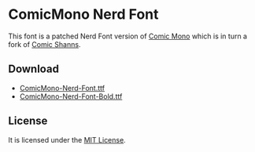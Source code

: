 ComicMono Nerd Font
===================
This font is a patched Nerd Font version of [Comic Mono][1] which is in turn a
fork of [Comic Shanns][2].

Download
--------
- [ComicMono-Nerd-Font.ttf][3]
- [ComicMono-Nerd-Font-Bold.ttf][4]

License
-------
It is licensed under the [MIT License][5].

[1]: https://github.com/dtinth/comic-mono-font
[2]: https://github.com/shannpersand/comic-shanns
[3]: https://github.com/xtevenx/comic-mono-font/raw/master/ComicMono-Nerd-Font.ttf
[4]: https://github.com/xtevenx/comic-mono-font/raw/master/ComicMono-Nerd-Font-Bold.ttf
[5]: https://github.com/xtevenx/comic-mono-font/blob/master/LICENSE
